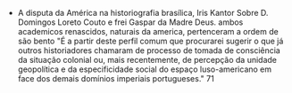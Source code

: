 - A disputa da América na historiografia brasílica, Iris Kantor
Sobre D. Domingos Loreto Couto e frei Gaspar da Madre Deus. ambos academicos renascidos, naturais da america, pertenceram a ordem de são bento
"É a partir deste perfil comum que procurarei sugerir o que já outros historiadores chamaram de processo de tomada de consciência da situação colonial ou, mais recentemente, de percepção da unidade geopolítica e da especificidade social do espaço luso-americano em face dos demais domínios imperiais portugueses." 71
